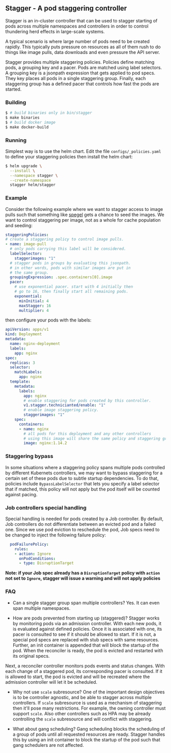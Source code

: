 Stagger - A pod staggering controller
---

Stagger is an in-cluster controller that can be used to stagger starting of pods across multiple namespaces and controllers in order to control thundering herd effects in large-scale systems.

A typical scenario is where large number of pods need to be created rapidly. This typically puts pressure on resources as all of them rush to do things like image pulls, data downloads and even pressure the API server.

Stagger provides multiple staggering policies. Policies define matching pods, a grouping key and a pacer. Pods are matched using label selectors. A grouping key is a jsonpath expression that gets applied to pod specs. They key places all pods in a single staggering group. Finally, each staggering group has a defined pacer that controls how fast the pods are started.

### Building

```bash
$ # build binaries only in bin/stagger
$ make binaries
$ # build docker image
$ make docker-build
```

### Running
Simplest way is to use the helm chart. Edit the file `configs/_policies.yaml` to define your staggering policies then install the helm chart:
```bash
$ helm upgrade \
  --install \
  --namespace stagger \
  --create-namespace 
  stagger helm/stagger
```

### Example
Consider the following example where we want to stagger access to image pulls such that something like [spegel](https://github.com/spegel-org/spegel) gets a chance to seed the images. We want to control staggering per image, not as a whole for cache population and seeding:
```yaml
staggeringPolicies:
# create a staggering policy to control image pulls.
- name: image-pull
  # only pods carrying this label will be considered.
  labelSelector:
    staggerimages: "1"
  # stagger pods in groups by evaluating this jsonpath.
  # in other words, pods with similar images are put in
  # the same group.
  groupingExpression: .spec.containers[0].image
  pacer:
    # use exponential pacer. start with 4 initially then
    # go to 16, then finally start all remaining pods.
    exponential:
      minInitial: 4
      maxStagger: 16
      multiplier: 4
```

then configure your pods with the labels:
```yaml
apiVersion: apps/v1
kind: Deployment
metadata:
  name: nginx-deployment
  labels:
    app: nginx
spec:
  replicas: 3
  selector:
    matchLabels:
      app: nginx
  template:
    metadata:
      labels:
        app: nginx
        # enable staggering for pods created by this controller.
        v1.stagger.technicianted/enable: "1"
        # enable image staggering policy.
        staggerimages: "1"
    spec:
      containers:
      - name: nginx
        # all pods for this deployment and any other controllers 
        # using this image will share the same policy and staggering group.
        image: nginx:1.14.2
```

### Staggering bypass

In some situations where a staggering policy spans multiple pods controlled by different Kubernets controllers, we may want to bypass staggering for a certain set of these pods due to subtle startup dependencies. To do that, policies include `BypassLabelSelector` that lets you specify a label selector that if matched, this policy will not apply but the pod itself will be counted against pacing.

### Job controllers special handling
Special handling is needed for pods created by a Job controller. By default, Job controllers do not differentiate between an evicted pod and a failed one. Since we use pod eviction to reschedule the pod, Job specs need to be changed to inject the following failure policy:
```yaml
  podFailurePolicy:
    rules:
    - action: Ignore
      onPodConditions:
      - type: DisruptionTarget
```

**Note: if your Job spec already has a `DisruptionTarget` policy with `action` not set to `Ignore`, stagger will issue a warning and will not apply policies**

### FAQ
* Can a single stagger group span multiple controllers?
Yes. It can even span multiple namespaces.

* How are pods prevented from starting up (staggered)?
Stagger works by monitoring pods via an admission controller. With each new pods, it is evaluated against defined policies. Once it is associated with one, its pacer is consulted to see if it should be allowed to start. If it is not, a special pod specs are replaced with stub specs with same resources. Further, an init container is appended that will block the startup of the pod. When the reconciler is ready, the pod is evicted and restarted with its original specs.

Next, a reconciler controller monitors pods events and status changes. With each change of a staggered pod, its corresponding pacer is consulted. If it is allowed to start, the pod is evicted and will be recreated where the admission controller will let it be scheduled.

* Why not use `scale` subresource?
One of the important design objectives is to be controller agnostic, and be able to stagger across multiple controllers. If `scale` subresource is used as a mechanism of staggering then it'll pose many restrictions. For example, the owning controller must support `scale`. Also other controllers such as HPA may be already controlling the `scale` subresource and will conflict with staggering.

* What about gang scheduling?
Gang scheduling blocks the scheduling of a group of pods until all requested resources are ready. Stagger handles this by using an init container to block the startup of the pod such that gang schedulers are not affected.